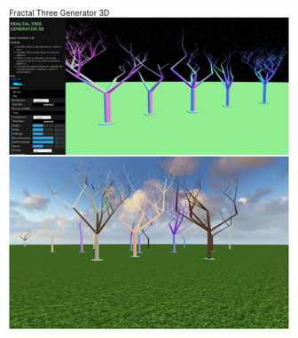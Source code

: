 Fractal Three Generator 3D 
![Alt text](/FractalTreeGenerator3D/img_example/index2.png?raw=true)
![Alt text](/FractalTreeGenerator3D/img_example/index.png?raw=true)
